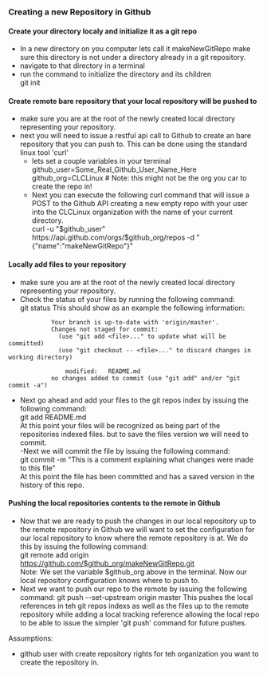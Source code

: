 ### Creating a new Repository in Github ####


#### Create your directory localy and initialize it as a git repo ####
- In a new directory on you computer lets call it makeNewGitRepo make sure this directory is not under a directory already in a git repository.  
- navigate to that directory in a terminal  
- run the command to initialize the directory and its children  
               git init  


#### Create remote bare repository that your local repository will be pushed to ####
- make sure you are at the root of the newly created local directory representing your repository.  
- next you will need to issue a restful api call to Github to create an bare repository that you can push to. This can be done using the standard linux tool 'curl'  
  - lets set a couple variables in your terminal  
                github_user=Some_Real_Github_User_Name_Here  
                github_org=CLCLinux # Note: this might not be the org you car to create the repo in!  
  - Next you can execute the following curl command that will issue a POST to the Github API creating a new empty repo with your user into the CLCLinux organization with the name of your current directory.  
                curl -u "$github_user" https://api.github.com/orgs/$github_org/repos -d "{\"name\":\"makeNewGitRepo\"}"  
 
#### Locally add files to your repository ####
- make sure you are at the root of the newly created local directory representing your repository.  
- Check the status of your files by running the following command:  
                git status
    This should show as an example the following information:  

````            On branch master  
            Your branch is up-to-date with 'origin/master'.  
            Changes not staged for commit:  
              (use "git add <file>..." to update what will be committed)  
              (use "git checkout -- <file>..." to discard changes in working directory)  
  
                modified:   README.md  
            no changes added to commit (use "git add" and/or "git commit -a")  
````

- Next go ahead and add your files to the git repos index by issuing the following command:  
            git add README.md  
    At this point your files will be recognized as being part of the repositories indexed files. but to save the files version we will need to commit.  
-Next we will commit the file by issuing the following command:  
            git commit -m "This is a comment explaining what changes were made to this file"  
    At this point the file has been committed and has a saved version in the history of this repo.

#### Pushing the local repositories contents to the remote in Github ####
- Now that we are ready to push the changes in our local repository up to the remote repository in Github we will want to set the configuration for our local repository to know where the remote repository is at. We do this by issuing the following command:  
            git remote add origin https://github.com/$github_org/makeNewGitRepo.git  
    Note: We set the variable $github_org above in the terminal. Now our local repository configuration knows where to push to.
- Next we want to push our repo to the remote by issuing the following command:
            git push --set-upstream origin master
    This pushes the local references in teh git repos indexs as well as the files up to the remote repository while adding a local tracking reference allowing the local repo to be able to issue the simpler 'git push' command for future pushes.  




  
Assumptions:
- github user with create repository rights for teh organization you want to create the repository in.  
